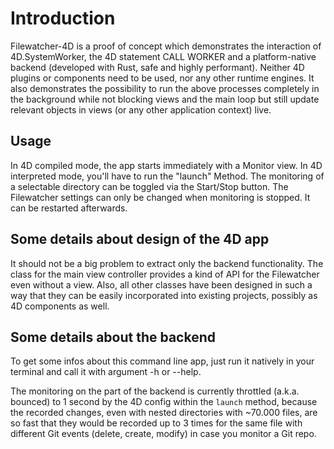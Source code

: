 # Introduction
Filewatcher-4D is a proof of concept which demonstrates the interaction of 4D.SystemWorker, the 4D statement
CALL WORKER and a platform-native backend (developed with Rust, safe and highly performant).
Neither 4D plugins or components need to be used, nor any other runtime engines.
It also demonstrates the possibility to run the above processes completely in the background while not blocking
views and the main loop but still update relevant objects in views (or any other application context) live.

## Usage
In 4D compiled mode, the app starts immediately with a Monitor view. In 4D interpreted mode, you'll have to run
the "launch" Method. The monitoring of a selectable directory can be toggled via the Start/Stop button.
The Filewatcher settings can only be changed when monitoring is stopped. It can be restarted afterwards.

## Some details about design of the 4D app
It should not be a big problem to extract only the backend functionality. The class
for the main view controller provides a kind of API for the Filewatcher even without a view. Also, all other
classes have been designed in such a way that they can be easily incorporated into existing projects, possibly
as 4D components as well.

## Some details about the backend
To get some infos about this command line app, just run it natively in your terminal and call it with argument
-h or --help.

The monitoring on the part of the backend is currently throttled (a.k.a. bounced) to 1 second by the 4D config
within the `launch` method, because the recorded changes, even with nested directories with ~70.000 files, are
so fast that they would be recorded up to 3 times for the same file with different Git events (delete, create, modify)
in case you monitor a Git repo.

